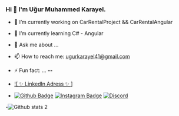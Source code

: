 ### Hi 👋 I'm Uğur Muhammed Karayel.

<!-- **ugurkryl41/ugurkryl41** is a ✨ _special_ ✨ repository because its `README.md` (this file) appears on your GitHub profile. -->

- 🔭 I’m currently working on CarRentalProject && CarRentalAngular
- 🌱 I’m currently learning C# - Angular
- 💬 Ask me about ...
- 📫 How to reach me: ugurkarayel41@gmail.com
- ⚡ Fun fact: ... **--**
- [![ ✨ Linkedln Adress ✨ ]](https://www.linkedin.com/in/u%C4%9Fur-muhammed-k-11857261/) 

- [![Github Badge](https://img.shields.io/badge/-Github-000?style=quare&labelColor=000&logo=Github&logoColor=white&link=link)](https://github.com/ugurkryl41) 
[![Instagram Badge](https://img.shields.io/badge/-Instagram-C13584?style=flat-quare&labelColor=C13584&logo=instagram&logoColor=white&link=link)](https://www.instagram.com/ugurmuhammedkarayel/?hl=tr) 
[![Discord](https://img.shields.io/discord/591914197219016707.svg?label=&logo=discord&logoColor=ffffff&color=7389D8&labelColor=6A7EC2)](https://discord.gg/RGtpJw8a)


-![Github stats 2](https://github-readme-stats.vercel.app/api?username=ugurkryl41&show_icons=true&theme=radical)

